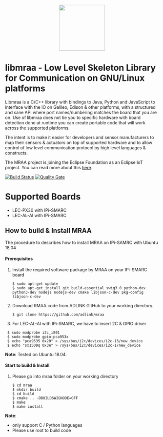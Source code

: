 <p align="center">
  <img src="http://iotdk.intel.com/misc/logos/mraa.png" height="150px" width="auto" algt="Mraa Logo"/>
</p>

libmraa - Low Level Skeleton Library for Communication on GNU/Linux platforms
=============================================================================

Libmraa is a C/C++ library with bindings to Java, Python and JavaScript to
interface with the IO on Galileo, Edison & other platforms, with a structured
and sane API where port names/numbering matches the board that you are on. Use
of libmraa does not tie you to specific hardware with board detection done at
runtime you can create portable code that will work across the supported
platforms.

The intent is to make it easier for developers and sensor manufacturers to map
their sensors & actuators on top of supported hardware and to allow control of
low level communication protocol by high level languages & constructs.

The MRAA project is joining the Eclipse Foundation as an Eclipse IoT project.
You can read more about this [here](https://projects.eclipse.org/proposals/eclipse-mraa).

[![Build Status](https://travis-ci.org/intel-iot-devkit/mraa.svg?branch=master)](https://travis-ci.org/intel-iot-devkit/mraa) [![Quality Gate](https://sonarcloud.io/api/project_badges/measure?project=mraa-master&metric=alert_status)](https://sonarcloud.io/dashboard?id=mraa-master)

Supported Boards
================
* LEC-PX30 with IPi-SMARC
* LEC-AL-AI with IPi-SMARC


## How to build & Install MRAA
The procedure to describes how to install MRAA on IPi-SAMRC with Ubuntu 18.04



#### **Prerequisites**

1. Install the required software package by MRAA on your IPi-SMARC board

   ```
   $ sudo apt-get update
   $ sudo apt-get install git build-essential swig3.0 python-dev python3-dev nodejs nodejs-dev cmake libjson-c-dev pkg-config libjson-c-dev
   ```

2. Download RMAA code from ADLINK GitHub to your working directory.
   ```
   $ git clone https://github.com/adlink/mraa
   ```

3. For LEC-AL-AI with IPi-SMARC, we have to insert 2C & GPIO driver

  ```
   $ sudo modprobe i2c_i801
   $ sudo modprobe gpio-pca953x
   $ echo "pca9535 0x20" > /sys/bus/i2c/devices/i2c-13/new_device
   $ echo "sx1509q 0x3e" > /sys/bus/i2c/devices/i2c-1/new_device
   ```

**Note:** Tested on Ubuntu 18.04.


#### Start to build & Install

1. Please go into mraa folder on your working directory
   ```
   $ cd mraa
   $ mkdir build
   $ cd build
   $ cmake .. -DBUILDSWIGNODE=OFF
   $ make
   $ make install
   ```

**Note**: 
  * only support C / Python languages
  * Please use root to build code








